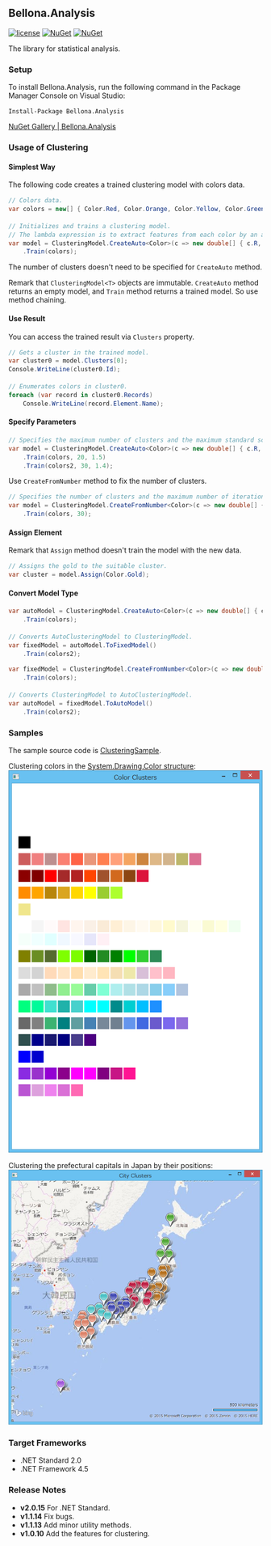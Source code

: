 ## Bellona.Analysis
[![license](https://img.shields.io/github/license/sakapon/Bellona.Analysis.svg)](LICENSE)
[![NuGet](https://img.shields.io/nuget/v/Bellona.Analysis.svg)](https://www.nuget.org/packages/Bellona.Analysis/)
[![NuGet](https://img.shields.io/nuget/dt/Bellona.Analysis.svg)](https://www.nuget.org/packages/Bellona.Analysis/)

The library for statistical analysis.

### Setup
To install Bellona.Analysis, run the following command in the Package Manager Console on Visual Studio:

```
Install-Package Bellona.Analysis
```

[NuGet Gallery | Bellona.Analysis](https://www.nuget.org/packages/Bellona.Analysis/)

### Usage of Clustering

#### Simplest Way
The following code creates a trained clustering model with colors data.

```c#
// Colors data.
var colors = new[] { Color.Red, Color.Orange, Color.Yellow, Color.Green, Color.Blue, Color.Indigo, Color.Violet };

// Initializes and trains a clustering model.
// The lambda expression is to extract features from each color by an array of System.Double.
var model = ClusteringModel.CreateAuto<Color>(c => new double[] { c.R, c.G, c.B })
    .Train(colors);
```

The number of clusters doesn't need to be specified for `CreateAuto` method.

Remark that `ClusteringModel<T>` objects are immutable.
`CreateAuto` method returns an empty model, and `Train` method returns a trained model.
So use method chaining.

#### Use Result
You can access the trained result via `Clusters` property.

```c#
// Gets a cluster in the trained model.
var cluster0 = model.Clusters[0];
Console.WriteLine(cluster0.Id);

// Enumerates colors in cluster0.
foreach (var record in cluster0.Records)
    Console.WriteLine(record.Element.Name);
```

#### Specify Parameters

```c#
// Specifies the maximum number of clusters and the maximum standard score in σ.
var model = ClusteringModel.CreateAuto<Color>(c => new double[] { c.R, c.G, c.B })
    .Train(colors, 20, 1.5)
    .Train(colors2, 30, 1.4);
```

Use `CreateFromNumber` method to fix the number of clusters.

```c#
// Specifies the number of clusters and the maximum number of iterations.
var model = ClusteringModel.CreateFromNumber<Color>(c => new double[] { c.R, c.G, c.B }, 10)
    .Train(colors, 30);
```

#### Assign Element
Remark that `Assign` method doesn't train the model with the new data.

```c#
// Assigns the gold to the suitable cluster.
var cluster = model.Assign(Color.Gold);
```

#### Convert Model Type

```c#
var autoModel = ClusteringModel.CreateAuto<Color>(c => new double[] { c.R, c.G, c.B })
    .Train(colors);

// Converts AutoClusteringModel to ClusteringModel.
var fixedModel = autoModel.ToFixedModel()
    .Train(colors2);
```

```c#
var fixedModel = ClusteringModel.CreateFromNumber<Color>(c => new double[] { c.R, c.G, c.B }, 10)
    .Train(colors);

// Converts ClusteringModel to AutoClusteringModel.
var autoModel = fixedModel.ToAutoModel()
    .Train(colors2);
```

### Samples
The sample source code is [ClusteringSample](Samples/ClusteringSample).

Clustering colors in the [System.Drawing.Color structure](https://msdn.microsoft.com/library/system.drawing.color.aspx):  
![ColorClusters](Images/Clustering/ColorClusters.png)

Clustering the prefectural capitals in Japan by their positions:  
![CityClusters](Images/Clustering/CityClusters.png)

### Target Frameworks
- .NET Standard 2.0
- .NET Framework 4.5

### Release Notes
- **v2.0.15** For .NET Standard.
- **v1.1.14** Fix bugs.
- **v1.1.13** Add minor utility methods.
- **v1.0.10** Add the features for clustering.
